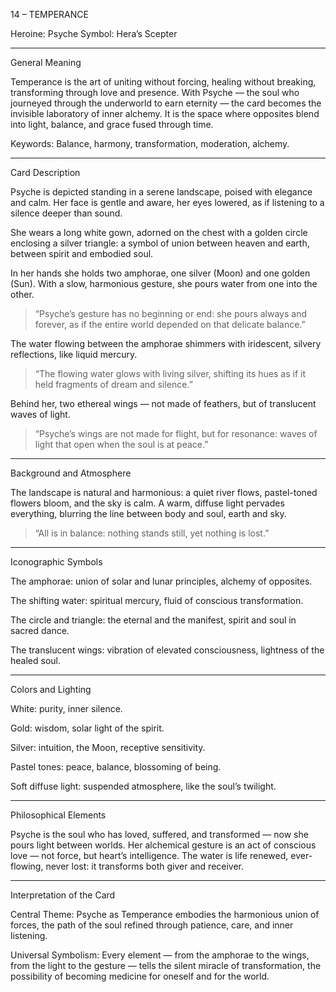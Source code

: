 14 – TEMPERANCE

Heroine: Psyche
Symbol: Hera’s Scepter


---

General Meaning

Temperance is the art of uniting without forcing, healing without breaking, transforming through love and presence.
With Psyche — the soul who journeyed through the underworld to earn eternity — the card becomes the invisible laboratory of inner alchemy.
It is the space where opposites blend into light, balance, and grace fused through time.

Keywords: Balance, harmony, transformation, moderation, alchemy.


---

Card Description

Psyche is depicted standing in a serene landscape, poised with elegance and calm.
Her face is gentle and aware, her eyes lowered, as if listening to a silence deeper than sound.

She wears a long white gown, adorned on the chest with a golden circle enclosing a silver triangle:
a symbol of union between heaven and earth, between spirit and embodied soul.

In her hands she holds two amphorae, one silver (Moon) and one golden (Sun).
With a slow, harmonious gesture, she pours water from one into the other.

> “Psyche’s gesture has no beginning or end: she pours always and forever, as if the entire world depended on that delicate balance.”



The water flowing between the amphorae shimmers with iridescent, silvery reflections, like liquid mercury.

> “The flowing water glows with living silver, shifting its hues as if it held fragments of dream and silence.”



Behind her, two ethereal wings — not made of feathers, but of translucent waves of light.

> “Psyche’s wings are not made for flight, but for resonance: waves of light that open when the soul is at peace.”




---

Background and Atmosphere

The landscape is natural and harmonious: a quiet river flows, pastel-toned flowers bloom, and the sky is calm.
A warm, diffuse light pervades everything, blurring the line between body and soul, earth and sky.

> “All is in balance: nothing stands still, yet nothing is lost.”




---

Iconographic Symbols

The amphorae: union of solar and lunar principles, alchemy of opposites.

The shifting water: spiritual mercury, fluid of conscious transformation.

The circle and triangle: the eternal and the manifest, spirit and soul in sacred dance.

The translucent wings: vibration of elevated consciousness, lightness of the healed soul.



---

Colors and Lighting

White: purity, inner silence.

Gold: wisdom, solar light of the spirit.

Silver: intuition, the Moon, receptive sensitivity.

Pastel tones: peace, balance, blossoming of being.

Soft diffuse light: suspended atmosphere, like the soul’s twilight.



---

Philosophical Elements

Psyche is the soul who has loved, suffered, and transformed — now she pours light between worlds.
Her alchemical gesture is an act of conscious love — not force, but heart’s intelligence.
The water is life renewed, ever-flowing, never lost: it transforms both giver and receiver.


---

Interpretation of the Card

Central Theme:
Psyche as Temperance embodies the harmonious union of forces, the path of the soul refined through patience, care, and inner listening.

Universal Symbolism:
Every element — from the amphorae to the wings, from the light to the gesture — tells the silent miracle of transformation, the possibility of becoming medicine for oneself and for the world.
